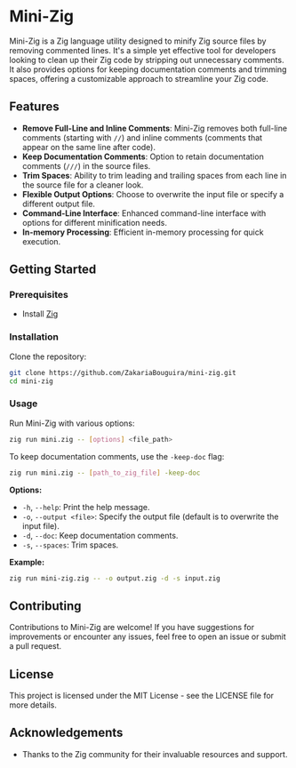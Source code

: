 
# Mini-Zig

Mini-Zig is a Zig language utility designed to minify Zig source files by removing commented lines. It's a simple yet effective tool for developers looking to clean up their Zig code by stripping out unnecessary comments.
It also provides options for keeping documentation comments and trimming spaces, offering a customizable approach to streamline your Zig code.



## Features

- **Remove Full-Line and Inline Comments**: Mini-Zig removes both full-line comments (starting with `//`) and inline comments (comments that appear on the same line after code).
- **Keep Documentation Comments**: Option to retain documentation comments (`///`) in the source files.
- **Trim Spaces**: Ability to trim leading and trailing spaces from each line in the source file for a cleaner look.
- **Flexible Output Options**: Choose to overwrite the input file or specify a different output file.
- **Command-Line Interface**: Enhanced command-line interface with options for different minification needs.
- **In-memory Processing**: Efficient in-memory processing for quick execution.



## Getting Started

### Prerequisites

- Install [Zig](https://ziglang.org/download/) 

### Installation

Clone the repository:

```bash
git clone https://github.com/ZakariaBouguira/mini-zig.git
cd mini-zig
```

### Usage

Run Mini-Zig with various options:

```bash
zig run mini.zig -- [options] <file_path>
```

To keep documentation comments, use the `-keep-doc` flag:

```bash
zig run mini.zig -- [path_to_zig_file] -keep-doc
```

**Options:**
- `-h`, `--help`: Print the help message.
- `-o`, `--output <file>`: Specify the output file (default is to overwrite the input file).
- `-d`, `--doc`: Keep documentation comments.
- `-s`, `--spaces`: Trim spaces.

**Example:**

```bash
zig run mini-zig.zig -- -o output.zig -d -s input.zig
```

## Contributing

Contributions to Mini-Zig are welcome! If you have suggestions for improvements or encounter any issues, feel free to open an issue or submit a pull request.

## License

This project is licensed under the MIT License - see the LICENSE file for more details.

## Acknowledgements

- Thanks to the Zig community for their invaluable resources and support.